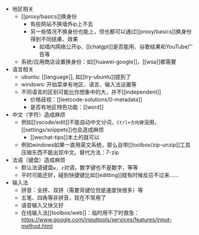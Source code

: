 - 地区相关
  - [[proxy/basics]]换身份
    - 有些网站不换墙外ip上不去
    - 另一些情况不换身份也能上，但也都可以通过[[proxy/basics]]换身份得到不同结果、效果
      - 如墙内网络公开ip、[[chatgpt]]是否能用、谷歌结果和YouTube广告等
  - 系统/应用商店设置换身份：如[[huawei-google]]，[[wsa]]都需要
- 语言相关
  - ubuntu: [[language]], 如[[try-ubuntu]]提到了
  - windows: 开始菜单有地区、语言、输入法设置等
  - 不同语言的区别可能比你想象中的大，并不[[independent]]
    - 价格歧视：[[leetcode-solutions/0-metadata]]
    - 是否有地区特色功能：[[word]]
- 中文（字符）造成麻烦
  - 例如[[vscode/edit]]不能自动中文分词，`Ctrl+方向键`没用，[[settings/snippets]]也会造成麻烦
    - [[wechat-tips]]本土的就可以
  - 例如windows如果一直用英文系统，那么自带[[toolbox/zip-unzip]]工具压缩东西不能出现中文。替代方法：7-zip
- 法语（键盘）造成麻烦
  - 默认法语键盘`w, z`对调，数字键也不是数字，等等
  - 平时可能还好，碰到快捷键比如[[editting]]就有时候反应不过来……
- 输入法
  - 拼音：全拼、双拼（需要背键位但是速度快很多）等
  - 五笔、四角等非拼音，现在不常用了
  - 语音输入又快又好
  - 在线输入法[[toolbox/web]]：临时用不了时救急：https://www.google.com/inputtools/services/features/input-method.html